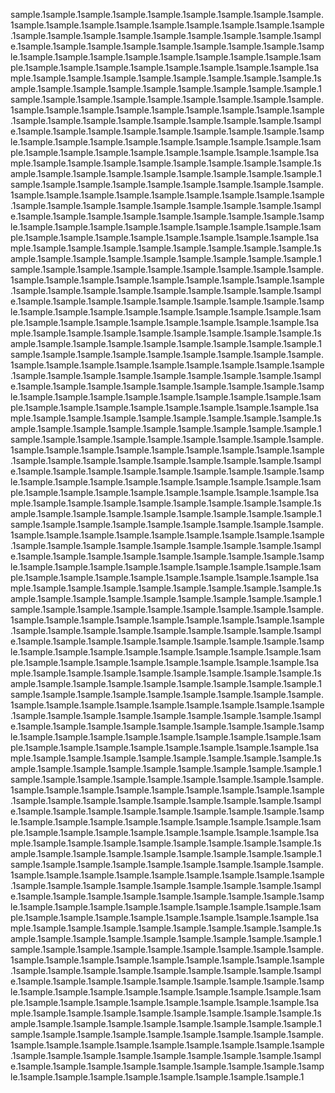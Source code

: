 sample.1sample.1sample.1sample.1sample.1sample.1sample.1sample.1sample.1sample.1sample.1sample.1sample.1sample.1sample.1sample.1sample.1sample.1sample.1sample.1sample.1sample.1sample.1sample.1sample.1sample.1sample.1sample.1sample.1sample.1sample.1sample.1sample.1sample.1sample.1sample.1sample.1sample.1sample.1sample.1sample.1sample.1sample.1sample.1sample.1sample.1sample.1sample.1sample.1sample.1sample.1sample.1sample.1sample.1sample.1sample.1sample.1sample.1sample.1sample.1sample.1sample.1sample.1sample.1sample.1sample.1sample.1sample.1sample.1sample.1sample.1sample.1sample.1sample.1sample.1sample.1sample.1sample.1sample.1sample.1sample.1sample.1sample.1sample.1sample.1sample.1sample.1sample.1sample.1sample.1sample.1sample.1sample.1sample.1sample.1sample.1sample.1sample.1sample.1sample.1sample.1sample.1sample.1sample.1sample.1sample.1sample.1sample.1sample.1sample.1sample.1sample.1sample.1sample.1sample.1sample.1sample.1sample.1sample.1sample.1sample.1sample.1sample.1sample.1sample.1sample.1sample.1sample.1sample.1sample.1sample.1sample.1sample.1sample.1sample.1sample.1sample.1sample.1sample.1sample.1sample.1sample.1sample.1sample.1sample.1sample.1sample.1sample.1sample.1sample.1sample.1sample.1sample.1sample.1sample.1sample.1sample.1sample.1sample.1sample.1sample.1sample.1sample.1sample.1sample.1sample.1sample.1sample.1sample.1sample.1sample.1sample.1sample.1sample.1sample.1sample.1sample.1sample.1sample.1sample.1sample.1sample.1sample.1sample.1sample.1sample.1sample.1sample.1sample.1sample.1sample.1sample.1sample.1sample.1sample.1sample.1sample.1sample.1sample.1sample.1sample.1sample.1sample.1sample.1sample.1sample.1sample.1sample.1sample.1sample.1sample.1sample.1sample.1sample.1sample.1sample.1sample.1sample.1sample.1sample.1sample.1sample.1sample.1sample.1sample.1sample.1sample.1sample.1sample.1sample.1sample.1sample.1sample.1sample.1sample.1sample.1sample.1sample.1sample.1sample.1sample.1sample.1sample.1sample.1sample.1sample.1sample.1sample.1sample.1sample.1sample.1sample.1sample.1sample.1sample.1sample.1sample.1sample.1sample.1sample.1sample.1sample.1sample.1sample.1sample.1sample.1sample.1sample.1sample.1sample.1sample.1sample.1sample.1sample.1sample.1sample.1sample.1sample.1sample.1sample.1sample.1sample.1sample.1sample.1sample.1sample.1sample.1sample.1sample.1sample.1sample.1sample.1sample.1sample.1sample.1sample.1sample.1sample.1sample.1sample.1sample.1sample.1sample.1sample.1sample.1sample.1sample.1sample.1sample.1sample.1sample.1sample.1sample.1sample.1sample.1sample.1sample.1sample.1sample.1sample.1sample.1sample.1sample.1sample.1sample.1sample.1sample.1sample.1sample.1sample.1sample.1sample.1sample.1sample.1sample.1sample.1sample.1sample.1sample.1sample.1sample.1sample.1sample.1sample.1sample.1sample.1sample.1sample.1sample.1sample.1sample.1sample.1sample.1sample.1sample.1sample.1sample.1sample.1sample.1sample.1sample.1sample.1sample.1sample.1sample.1sample.1sample.1sample.1sample.1sample.1sample.1sample.1sample.1sample.1sample.1sample.1sample.1sample.1sample.1sample.1sample.1sample.1sample.1sample.1sample.1sample.1sample.1sample.1sample.1sample.1sample.1sample.1sample.1sample.1sample.1sample.1sample.1sample.1sample.1sample.1sample.1sample.1sample.1sample.1sample.1sample.1sample.1sample.1sample.1sample.1sample.1sample.1sample.1sample.1sample.1sample.1sample.1sample.1sample.1sample.1sample.1sample.1sample.1sample.1sample.1sample.1sample.1sample.1sample.1sample.1sample.1sample.1sample.1sample.1sample.1sample.1sample.1sample.1sample.1sample.1sample.1sample.1sample.1sample.1sample.1sample.1sample.1sample.1sample.1sample.1sample.1sample.1sample.1sample.1sample.1sample.1sample.1sample.1sample.1sample.1sample.1sample.1sample.1sample.1sample.1sample.1sample.1sample.1sample.1sample.1sample.1sample.1sample.1sample.1sample.1sample.1sample.1sample.1sample.1sample.1sample.1sample.1sample.1sample.1sample.1sample.1sample.1sample.1sample.1sample.1sample.1sample.1sample.1sample.1sample.1sample.1sample.1sample.1sample.1sample.1sample.1sample.1sample.1sample.1sample.1sample.1sample.1sample.1sample.1sample.1sample.1sample.1sample.1sample.1sample.1sample.1sample.1sample.1sample.1sample.1sample.1sample.1sample.1sample.1sample.1sample.1sample.1sample.1sample.1sample.1sample.1sample.1sample.1sample.1sample.1sample.1sample.1sample.1sample.1sample.1sample.1sample.1sample.1sample.1sample.1sample.1sample.1sample.1sample.1sample.1sample.1sample.1sample.1sample.1sample.1sample.1sample.1sample.1sample.1sample.1sample.1sample.1sample.1sample.1sample.1sample.1sample.1sample.1sample.1sample.1sample.1sample.1sample.1sample.1sample.1sample.1sample.1sample.1sample.1sample.1sample.1sample.1sample.1sample.1sample.1sample.1sample.1sample.1sample.1sample.1sample.1sample.1sample.1sample.1sample.1sample.1sample.1sample.1sample.1sample.1sample.1sample.1sample.1sample.1sample.1sample.1sample.1sample.1sample.1sample.1sample.1sample.1sample.1sample.1sample.1sample.1sample.1sample.1sample.1sample.1sample.1sample.1sample.1sample.1sample.1sample.1sample.1sample.1sample.1sample.1sample.1sample.1sample.1sample.1sample.1sample.1sample.1sample.1sample.1sample.1sample.1sample.1sample.1sample.1sample.1sample.1sample.1sample.1sample.1sample.1sample.1sample.1sample.1sample.1sample.1sample.1sample.1sample.1sample.1sample.1sample.1sample.1sample.1sample.1sample.1sample.1sample.1sample.1sample.1sample.1sample.1sample.1sample.1sample.1sample.1sample.1sample.1sample.1sample.1sample.1sample.1sample.1sample.1sample.1sample.1sample.1sample.1sample.1sample.1sample.1sample.1sample.1sample.1sample.1sample.1sample.1sample.1sample.1sample.1sample.1sample.1sample.1sample.1sample.1sample.1sample.1sample.1sample.1sample.1sample.1sample.1sample.1sample.1sample.1sample.1sample.1sample.1sample.1sample.1sample.1sample.1sample.1sample.1sample.1sample.1sample.1sample.1sample.1sample.1sample.1sample.1sample.1sample.1sample.1sample.1sample.1sample.1sample.1sample.1sample.1sample.1sample.1sample.1sample.1sample.1sample.1sample.1sample.1sample.1sample.1sample.1sample.1sample.1sample.1sample.1sample.1sample.1sample.1sample.1sample.1sample.1sample.1sample.1sample.1sample.1sample.1sample.1sample.1sample.1sample.1sample.1sample.1sample.1sample.1sample.1sample.1sample.1sample.1sample.1sample.1sample.1sample.1sample.1sample.1sample.1sample.1sample.1sample.1sample.1sample.1sample.1sample.1sample.1sample.1sample.1sample.1sample.1sample.1sample.1sample.1sample.1sample.1sample.1sample.1sample.1sample.1sample.1sample.1sample.1sample.1sample.1sample.1sample.1sample.1sample.1sample.1sample.1sample.1sample.1sample.1sample.1sample.1sample.1sample.1sample.1sample.1sample.1sample.1sample.1sample.1sample.1sample.1sample.1sample.1sample.1sample.1sample.1sample.1sample.1sample.1sample.1sample.1sample.1sample.1sample.1sample.1sample.1sample.1sample.1sample.1sample.1sample.1sample.1sample.1sample.1sample.1sample.1sample.1sample.1sample.1sample.1sample.1sample.1sample.1sample.1sample.1sample.1sample.1sample.1sample.1sample.1sample.1sample.1sample.1sample.1sample.1sample.1sample.1sample.1sample.1sample.1sample.1sample.1sample.1sample.1sample.1sample.1sample.1sample.1sample.1sample.1sample.1sample.1sample.1sample.1sample.1